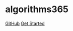 # algorithms365

[GitHub](https://github.com/algorithms365/algorithms365.github.io)
[Get Started](#getting-started)
